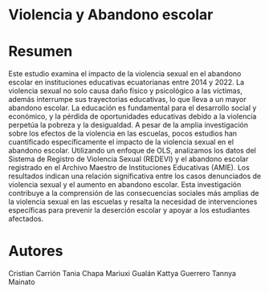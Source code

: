 # Violencia y Abandono escolar
# Resumen
Este estudio examina el impacto de la violencia sexual en el abandono escolar en instituciones educativas ecuatorianas entre 2014 y 2022. La violencia sexual no solo causa daño físico y psicológico a las víctimas, además interrumpe sus trayectorias educativas, lo que lleva a un mayor abandono escolar. La educación es fundamental para el desarrollo social y económico, y la pérdida de oportunidades educativas debido a la violencia perpetúa la pobreza y la desigualdad. A pesar de la amplia investigación sobre los efectos de la violencia en las escuelas, pocos estudios han cuantificado específicamente el impacto de la violencia sexual en el abandono escolar. Utilizando un enfoque de OLS, analizamos los datos del Sistema de Registro de Violencia Sexual (REDEVI) y el abandono escolar registrado en el Archivo Maestro de Instituciones Educativas (AMIE). Los resultados indican una relación significativa entre los casos denunciados de violencia sexual y el aumento en abandono escolar. Esta investigación contribuye a la comprensión de las consecuencias sociales más amplias de la violencia sexual en las escuelas y resalta la necesidad de intervenciones específicas para prevenir la deserción escolar y apoyar a los estudiantes afectados.

# Autores
Cristian Carrión
Tania Chapa
Mariuxi Gualán
Kattya Guerrero
Tannya Mainato
